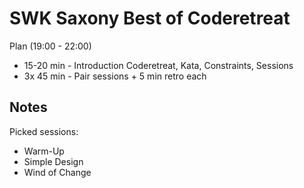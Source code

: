 # SWK Saxony Best of Coderetreat

Plan (19:00 - 22:00)

* 15-20 min - Introduction Coderetreat, Kata, Constraints, Sessions
* 3x 45 min - Pair sessions + 5 min retro each

## Notes

Picked sessions:

* Warm-Up
* Simple Design
* Wind of Change

